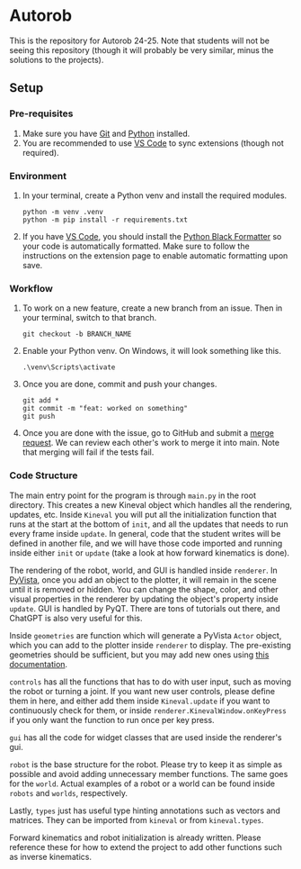 # Autorob
This is the repository for Autorob 24-25. Note that students will not be seeing this repository (though it will probably be very similar, minus the solutions to the projects).

## Setup

### Pre-requisites

1. Make sure you have [Git](https://www.git-scm.com) and [Python](https://www.python.org/downloads/) installed.
2. You are recommended to use [VS Code](https://code.visualstudio.com) to sync extensions (though not required).

### Environment

1. In your terminal, create a Python venv and install the required modules. 
   ```
   python -m venv .venv
   python -m pip install -r requirements.txt
   ```
2. If you have [VS Code](https://code.visualstudio.com), you should install the [Python Black Formatter](https://marketplace.visualstudio.com/items?itemName=ms-python.black-formatter) so your code is automatically formatted. Make sure to follow the instructions on the extension page to enable automatic formatting upon save.

### Workflow

1. To work on a new feature, create a new branch from an issue. Then in your terminal, switch to that branch.
   ```
   git checkout -b BRANCH_NAME
   ```
2. Enable your Python venv. On Windows, it will look something like this.
   ```
   .\venv\Scripts\activate
   ```
3. Once you are done, commit and push your changes.
   ```
   git add *
   git commit -m "feat: worked on something"
   git push
   ```
4. Once you are done with the issue, go to GitHub and submit a [merge request](https://docs.github.com/en/pull-requests/collaborating-with-pull-requests/incorporating-changes-from-a-pull-request/merging-a-pull-request). We can review each other's work to merge it into main. Note that merging will fail if the tests fail.

### Code Structure
The main entry point for the program is through `main.py` in the root directory. This creates a new Kineval object which handles all the rendering, updates, etc. Inside `Kineval` you will put all the initialization function that runs at the start at the bottom of `init`, and all the updates that needs to run every frame inside `update`. In general, code that the student writes will be defined in another file, and we will have those code imported and running inside either `init` or `update` (take a look at how forward kinematics is done). 

The rendering of the robot, world, and GUI is handled inside `renderer`. In [PyVista](https://docs.pyvista.org/version/stable/), once you add an object to the plotter, it will remain in the scene until it is removed or hidden. You can change the shape, color, and other visual properties in the renderer by updating the object's property inside `update`. GUI is handled by PyQT. There are tons of tutorials out there, and ChatGPT is also very useful for this. 

Inside `geometries` are function which will generate a PyVista `Actor` object, which you can add to the plotter inside `renderer` to display. The pre-existing geometries should be sufficient, but you may add new ones using [this documentation](https://docs.pyvista.org/version/stable/api/utilities/geometric).

`controls` has all the functions that has to do with user input, such as moving the robot or turning a joint. If you want new user controls, please define them in here, and either add them inside `Kineval.update` if you want to continuously check for them, or inside `renderer.KinevalWindow.onKeyPress` if you only want the function to run once per key press. 

`gui` has all the code for widget classes that are used inside the renderer's gui. 

`robot` is the base structure for the robot. Please try to keep it as simple as possible and avoid adding unnecessary member functions. The same goes for the `world`. Actual examples of a robot or a world can be found inside `robots` and `worlds`, respectively. 

Lastly, `types` just has useful type hinting annotations such as vectors and matrices. They can be imported from `kineval` or from `kineval.types`. 

Forward kinematics and robot initialization is already written. Please reference these for how to extend the project to add other functions such as inverse kinematics. 
